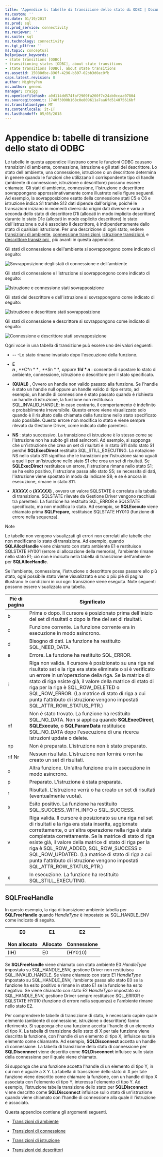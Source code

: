 ```yaml
---
title: 'Appendice b: tabelle di transizione dello stato di ODBC | Documenti Microsoft'
ms.custom: ''
ms.date: 01/19/2017
ms.prod: sql
ms.prod_service: connectivity
ms.reviewer: ''
ms.suite: sql
ms.technology: connectivity
ms.tgt_pltfrm: ''
ms.topic: conceptual
helpviewer_keywords:
- state transitions [ODBC]
- transitioning states [ODBC], about state transitions
- state transitions [ODBC], about state transitions
ms.assetid: 15088dbe-896f-4296-b397-02bb3d0ac0fb
caps.latest.revision: 8
author: MightyPen
ms.author: genemi
manager: craigg
ms.openlocfilehash: a0d114dd574faf2909fa200f7c24ab0ccaa07804
ms.sourcegitcommit: 1740f3090b168c0e809611a7aa6fd514075616bf
ms.translationtype: MT
ms.contentlocale: it-IT
ms.lasthandoff: 05/03/2018
---
```

# <a name="appendix-b-odbc-state-transition-tables"></a>Appendice b: tabelle di transizione dello stato di ODBC
Le tabelle in questa appendice illustrano come le funzioni ODBC causano transizioni di ambiente, connessione, istruzione e gli stati del descrittore. Lo stato dell'ambiente, una connessione, istruzione o un descrittore determina in genere quando le funzioni che utilizzano il corrispondente tipo di handle (ambiente di connessione, istruzione o descrittore) possono essere chiamate. Gli stati di ambiente, connessione, l'istruzione e descrittore sovrappongano approssimativamente come illustrato nelle figure seguenti. Ad esempio, la sovrapposizione esatto della connessione stati C5 e C6 e istruzione indica S1 tramite S12 dati dipende dall'origine, poiché le transazioni iniziano in momenti diversi da origini dati diverse e varia a seconda dello stato di descrittore D1i (allocati in modo implicito descrittore) durante lo stato D1e (allocati in modo esplicito descrittore) lo stato dell'istruzione a cui è associato il descrittore, è indipendentemente dallo stato di qualsiasi istruzione. Per una descrizione di ogni stato, vedere [transizioni di ambiente](../../../odbc/reference/appendixes/environment-transitions.md), [connessione transizioni](../../../odbc/reference/appendixes/connection-transitions.md), [istruzione transizioni](../../../odbc/reference/appendixes/statement-transitions.md), e [descrittore transizioni ](../../../odbc/reference/appendixes/descriptor-transitions.md), più avanti in questa appendice.  
  
 Gli stati di connessione e dell'ambiente si sovrappongono come indicato di seguito:  
  
 ![Sovrapposizione degli stati di connessione e dell'ambiente](../../../odbc/reference/appendixes/media/app01.gif "il server app01")  
  
 Gli stati di connessione e l'istruzione si sovrappongono come indicato di seguito:  
  
 ![Istruzione e connessione stati sovrapposizione](../../../odbc/reference/appendixes/media/app02.gif "app02")  
  
 Gli stati del descrittore e dell'istruzione si sovrappongono come indicato di seguito:  
  
 ![Istruzione e descrittore stati sovrapposizione](../../../odbc/reference/appendixes/media/app03.gif "app03")  
  
 Gli stati di connessione e descrittore si sovrappongono come indicato di seguito:  
  
 ![Connessione e descrittore stati sovrapposizione](../../../odbc/reference/appendixes/media/app04.gif "app04")  
  
 Ogni voce in una tabella di transizione può essere uno dei valori seguenti:  
  
-   **--** -Lo stato rimane invariato dopo l'esecuzione della funzione.  
  
-   **E**  
     ***n*** , **C*n * * *, **S*n * **, oppure **1!d * n***  : consente di spostare lo stato di ambiente, connessione, istruzione o descrittore per il stato specificato.  
  
-   **(QUALI)**  , Ovvero un handle non valido passato alla funzione. Se l'handle è stato un handle null oppure un handle valido di tipo errato, ad esempio, un handle di connessione è stato passato quando è richiesto un handle di istruzione, la funzione non restituisca SQL_INVALID_HANDLE; in caso contrario, il comportamento è indefinito e probabilmente irreversibile. Questo errore viene visualizzato solo quando è il risultato della chiamata della funzione nello stato specificato solo possibile. Questo errore non modifica lo stato e viene sempre rilevato da Gestione Driver, come indicato dalle parentesi.  
  
-   **NS** : stato successivo. La transizione di istruzione è lo stesso come se l'istruzione non ha subito gli stati asincroni. Ad esempio, si supponga che un'istruzione che crea un set di risultati è in stato S11 dallo stato S1 perché **SQLExecDirect** restituito SQL_STILL_EXECUTING. La notazione NS nello stato S11 significa che le transizioni per l'istruzione siano uguali a quelli per un'istruzione nello stato S1 che crea un set di risultati. Se **SQLExecDirect** restituisce un errore, l'istruzione rimane nello stato S1; se ha esito positivo, l'istruzione passa allo stato S5; se necessita di dati, l'istruzione viene spostato in modo da indicare S8; e se è ancora in esecuzione, rimane in stato S11.  
  
-   ***XXXXX*** o **(*XXXXX*)** , ovvero un valore SQLSTATE è correlata alla tabella di transizione. SQLSTATE rilevate da Gestione Driver vengono racchiusi tra parentesi. La funzione ha restituito SQL_ERROR e SQLSTATE specificato, ma non modifica lo stato. Ad esempio, se **SQLExecute** viene chiamato prima **SQLPrepare**, restituisce SQLSTATE HY010 (funzione di errore nella sequenza).  
  
> [!NOTE]  
>  Le tabelle non vengono visualizzati gli errori non correlati alle tabelle che non modificano lo stato di transizione. Ad esempio, quando **SQLAllocHandle** viene chiamato con stato ambiente E1 e restituisce SQLSTATE HY001 (errore di allocazione della memoria), l'ambiente rimane nello stato E1; ciò non è indicato nella tabella di transizione dell'ambiente per  **SQLAllocHandle**.  
  
 Se l'ambiente, connessione, l'istruzione o descrittore possa passare allo più stato, ogni possibile stato viene visualizzato e uno o più piè di pagina illustrano le condizioni in cui ogni transizione viene eseguita. Note seguenti possono essere visualizzata una tabella.  
  
|Piè di pagina|Significato|  
|--------------|-------------|  
|b|Prima o dopo. Il cursore è posizionato prima dell'inizio del set di risultati o dopo la fine del set di risultati.|  
|c|Funzione corrente. La funzione corrente era in esecuzione in modo asincrono.|  
|d|Bisogno di dati. La funzione ha restituito SQL_NEED_DATA.|  
|e|Errore. La funzione ha restituito SQL_ERROR.|  
|i|Riga non valida. Il cursore è posizionato su una riga nel risultato set e la riga era state eliminate o si è verificato un errore in un'operazione della riga. Se la matrice di stato di riga esiste già, il valore della matrice di stato di riga per la riga è SQL_ROW_DELETED o SQL_ROW_ERROR. (La matrice di stato di riga a cui punta l'attributo di istruzione vengono impostati SQL_ATTR_ROW_STATUS_PTR.)|  
|nf|Non è stato trovato. La funzione ha restituito SQL_NO_DATA. Non si applica quando **SQLExecDirect**, **SQLExecute**, o **SQLParamData** restituisce SQL_NO_DATA dopo l'esecuzione di una ricerca istruzioni update o delete.|  
|np|Non è preparato. L'istruzione non è stato preparato.|  
|rif Nr|Nessun risultato. L'istruzione non fornirà o non ha creato un set di risultati.|  
|o|Altra funzione. Un'altra funzione era in esecuzione in modo asincrono.|  
|p|Preparato. L'istruzione è stata preparata.|  
|r|Risultati. L'istruzione verrà o ha creato un set di risultati (eventualmente vuota).|  
|s|Esito positivo. La funzione ha restituito SQL_SUCCESS_WITH_INFO o SQL_SUCCESS.|  
|v|Riga valida. Il cursore è posizionato su una riga nel set di risultati e la riga era stata inserita, aggiornate correttamente, o un'altra operazione nella riga è stata completata correttamente. Se la matrice di stato di riga esiste già, il valore della matrice di stato di riga per la riga è SQL_ROW_ADDED, SQL_ROW_SUCCESS o SQL_ROW_UPDATED. (La matrice di stato di riga a cui punta l'attributo di istruzione vengono impostati SQL_ATTR_ROW_STATUS_PTR.)|  
|x|In esecuzione. La funzione ha restituito SQL_STILL_EXECUTING.|  
  
## <a name="sqlfreehandle"></a>SQLFreeHandle  
 In questo esempio, la riga di transizione ambiente tabella per **SQLFreeHandle** quando *HandleType* è impostato su SQL_HANDLE_ENV come indicato di seguito.  
  
|E0<br /><br /> Non allocato|E1<br /><br /> Allocato|E2<br /><br /> Connessione|  
|------------------------|----------------------|-----------------------|  
|(IH)|E0|(HY010)|  
  
 Se **SQLFreeHandle** viene chiamato con stato ambiente E0 *HandleType* impostato su SQL_HANDLE_ENV, gestione Driver non restituisca SQL_INVALID_HANDLE. Se viene chiamato con stato E1 *HandleType* impostato su SQL_HANDLE_ENV, l'ambiente passa allo stato E0 se la funzione ha esito positivo e rimane in stato E1 se la funzione ha esito negativo. Se viene chiamato con stato E2 *HandleType* impostato su SQL_HANDLE_ENV, gestione Driver sempre restituisce SQL_ERROR e SQLSTATE HY010 (funzione di errore nella sequenza) e l'ambiente rimane nello stato E2.  
  
 Per comprendere le tabelle di transizione di stato, è necessario capire quale elemento (ambiente di connessione, istruzione o descrittore) fanno riferimento. Si supponga che una funzione accetta l'handle di un elemento di tipo X. La tabella di transizione dello stato di X per tale funzione viene descritta la funzione, con l'handle di un elemento di tipo X, influisce su tale elemento come chiamante. Ad esempio, **SQLDisconnect** accetta un handle di connessione. La tabella di transizione dello stato di connessione per **SQLDisconnect** viene descritto come **SQLDisconnect** influisce sullo stato della connessione per il quale viene chiamato.  
  
 Si supponga che una funzione accetta l'handle di un elemento di tipo Y, in cui non è uguale a X Y. La tabella di transizione dello stato di X per tale funzione viene descritto come chiamare la funzione, con un handle di tipo X associata con l'elemento di tipo Y, interessa l'elemento di tipo Y. Ad esempio, l'istruzione tabella transizione dello stato per **SQLDisconnect** viene descritto come **SQLDisconnect** influisce sullo stato di un'istruzione quando viene chiamato con l'handle di connessione alla quale il l'istruzione è associato.  
  
 Questa appendice contiene gli argomenti seguenti.  
  
-   [Transizioni di ambiente](../../../odbc/reference/appendixes/environment-transitions.md)  
  
-   [Transizioni di connessione](../../../odbc/reference/appendixes/connection-transitions.md)  
  
-   [Transizioni di istruzione](../../../odbc/reference/appendixes/statement-transitions.md)  
  
-   [Transizioni dei descrittori](../../../odbc/reference/appendixes/descriptor-transitions.md)
